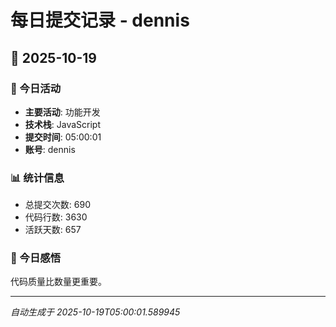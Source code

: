 # 每日提交记录 - dennis

## 📅 2025-10-19

### 🎯 今日活动
- **主要活动**: 功能开发
- **技术栈**: JavaScript
- **提交时间**: 05:00:01
- **账号**: dennis

### 📊 统计信息
- 总提交次数: 690
- 代码行数: 3630
- 活跃天数: 657

### 💭 今日感悟
代码质量比数量更重要。

---
*自动生成于 2025-10-19T05:00:01.589945*
